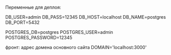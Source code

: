 Переменные для деплоя:

DB_USER=admin
DB_PASS=12345
DB_HOST=localhost
DB_NAME=postgres
DB_PORT=5432

POSTGRES_DB=postgres
POSTGRES_USER=admin
POSTGRES_PASSWORD=12345

фронт:
адрес домена основного сайта
DOMAIN='localhost:3000'
